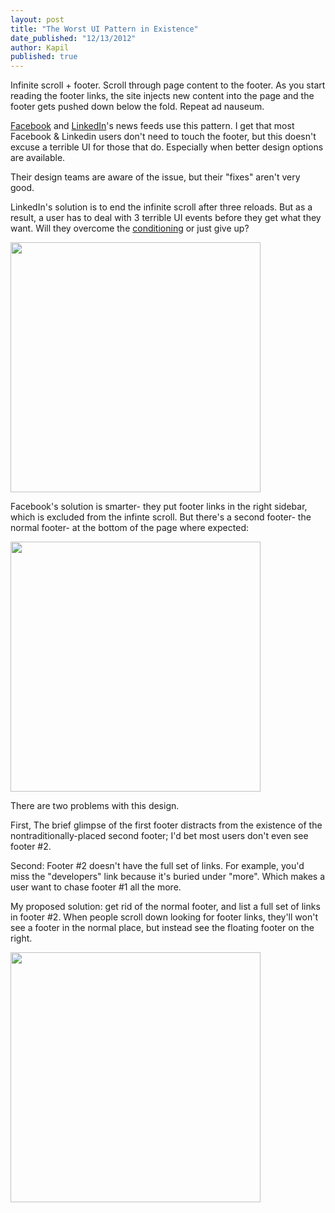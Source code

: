 ```yaml
---
layout: post
title: "The Worst UI Pattern in Existence"
date_published: "12/13/2012" 
author: Kapil
published: true
---
```


Infinite scroll + footer. Scroll through page content to the footer. As you start reading the footer links, the site injects new content into the page and the footer gets pushed down below the fold. Repeat ad nauseum.

[Facebook](http://www.facebook.com) and [LinkedIn](http://www.linkedin.com)'s news feeds use this pattern. I get that most Facebook & Linkedin users don't need to touch the footer, but this doesn't excuse a terrible UI for those that do. Especially when better design options are available.

Their design teams are aware of the issue, but their "fixes" aren't very good.

LinkedIn's solution is to end the infinite scroll after three reloads. But as a result, a user has to deal with 3 terrible UI events before they get what they want. Will they overcome the [conditioning](http://www.daviesscoll.u-net.com/joc/students/assignments/asassignments/classical.htm) or just give up?

<img src="/linkedin_footer.jpg" width="400px">

Facebook's solution is smarter- they put footer links in the right sidebar, which is excluded from the infinte scroll. But there's a second footer- the normal footer- at the bottom of the page where expected:

<img src="/footer.jpg" width="400px">

There are two problems with this design.

First, The brief glimpse of the first footer distracts from the existence of the nontraditionally-placed second footer; I'd bet most users don't even see footer #2.

Second: Footer #2 doesn't have the full set of links. For example, you'd miss the "developers" link because it's buried under "more". Which makes a user want to chase footer #1 all the more.

My proposed solution: get rid of the normal footer, and list a full set of links in footer #2.  When people scroll down looking for footer links, they'll won't see a footer in the normal place, but instead see the floating footer on the right.

<img src="/footer_correct.jpg" width="400px">

<br>
<br>